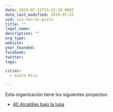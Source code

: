 ```yaml
---
date: 2019-07-21T23:22:18.000Z
date_last_modified: 2019-07-22
uid: ojo-con-mi-pisto
title: ""
legal_name: 
description: ""
org_type: 
website: 
year_founded: 
facebook: 
twitter: 
tags:

cities: 
  - Costa Rica

---
```


Esta organización tiene los siguientes proyectos:

- [40 Alcaldías bajo la lupa](/i/40-alcaldias-lupa.html)
